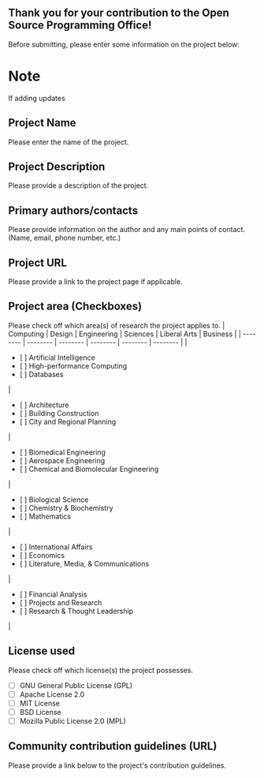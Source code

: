 ## Thank you for your contribution to the Open Source Programming Office!
Before submitting, please enter some information on the project below:

# Note
If adding updates 

## Project Name
Please enter the name of the project.

## Project Description
Please provide a description of the project.

## Primary authors/contacts
Please provide information on the author and any main points of contact. (Name, email, phone number, etc.)

## Project URL
Please provide a link to the project page if applicable.

## Project area (Checkboxes)
Please check off which area(s) of research the project applies to.
| Computing | Design | Engineering | Sciences | Liberal Arts | Business |
| -------- | -------- | -------- | -------- | -------- | -------- | 
| <ul><li>[ ] Artificial Intelligence</li><li>[ ] High-performance Computing</li><li>[ ] Databases</li></ul> | <ul><li>[ ] Architecture</li><li>[ ] Building Construction</li><li>[ ] City and Regional Planning</li></ul> | <ul><li>[ ] Biomedical Engineering</li><li>[ ] Aerospace Engineering</li><li>[ ] Chemical and Biomolecular Engineering</li></ul> | <ul><li>[ ] Biological Science</li><li>[ ] Chemistry & Biochemistry</li><li>[ ] Mathematics</li></ul> | <ul><li>[ ] International Affairs</li><li>[ ] Economics</li><li>[ ] Literature, Media, & Communications</li></ul> | <ul><li>[ ] Financial Analysis</li><li>[ ] Projects and Research</li><li>[ ] Research & Thought Leadership</li></ul> |

## License used
Please check off which license(s) the project possesses.

- [ ] GNU General Public License (GPL)
- [ ] Apache License 2.0
- [ ] MIT License
- [ ] BSD License
- [ ] Mozilla Public License 2.0 (MPL)

## Community contribution guidelines (URL)
Please provide a link below to the project's contribution guidelines.